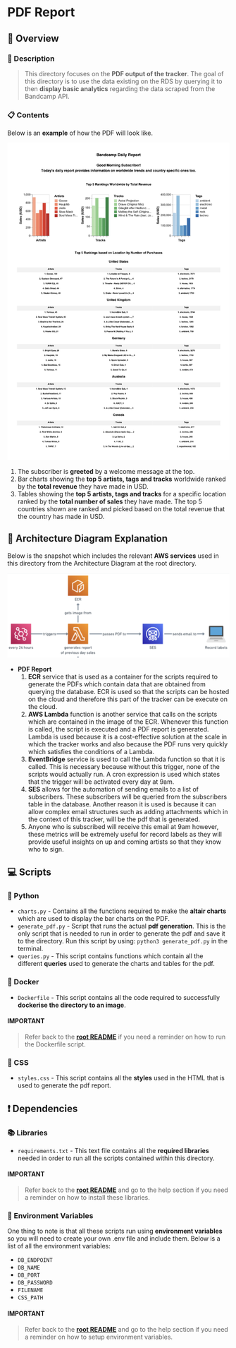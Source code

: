 # PDF Report



## 🔎 Overview

### 📝 Description
> This directory focuses on the **PDF output of the tracker**. The goal of this directory is to use the data existing on the RDS by querying it to then **display basic analytics** regarding the data scraped from the Bandcamp API.

### 📋 Contents
Below is an **example** of how the PDF will look like.

<img src="./pdf_example.png" alt="ERD" width="800"/>

1. The subscriber is **greeted** by a welcome message at the top.
2. Bar charts showing the **top 5 artists, tags and tracks** worldwide ranked by the **total revenue** they have made in USD.
3. Tables showing the **top 5 artists, tags and tracks** for a specific location ranked by the **total number of sales** they have made. The top 5 countries shown are ranked and picked based on the total revenue that the country has made in USD.


## 📐 Architecture Diagram Explanation
Below is the snapshot which includes the relevant **AWS services** used in this directory from the Architecture Diagram at the root directory.

<img src="./ad.png" alt="ERD" width="800"/>

- **PDF Report**
  1. **ECR** service that is used as a container for the scripts required to generate the PDFs which contain data that are obtained from querying the database. ECR is used so that the scripts can be hosted on the cloud and therefore this part of the tracker can be execute on the cloud.
  2. **AWS Lambda** function is another service that calls on the scripts which are contained in the image of the ECR. Whenever this function is called, the script is executed and a PDF report is generated. Lambda is used because it is a cost-effective solution at the scale in which the tracker works and also because the PDF runs very quickly which satisfies the conditions of a Lambda. 
  3. **EventBridge** service is used to call the Lambda function so that it is called. This is necessary because without this trigger, none of the scripts would actually run. A cron expression is used which states that the trigger will be activated every day at 9am. 
  4. **SES** allows for the automation of sending emails to a list of subscribers. These subscribers will be queried from the subscribers table in the database. Another reason it is used is because it can allow complex email structures such as adding attachments which in the context of this tracker, will be the pdf that is generated. 
  5. Anyone who is subscribed will receive this email at 9am however, these metrics will be extremely useful for record labels as they will provide useful insights on up and coming artists so that they know who to sign.


## 💻 Scripts

### 🐍 Python
- `charts.py` - Contains all the functions required to make the **altair charts** which are used to display the bar charts on the PDF.
- `generate_pdf.py` - Script that runs the actual **pdf generation**. This is the only script that is needed to run in order to generate the pdf and save it to the directory. Run this script by using: `python3 generate_pdf.py` in the terminal.
- `queries.py` - This script contains functions which contain all the different **queries** used to generate the charts and tables for the pdf.

### 🐳 Docker
- `Dockerfile` - This script contains all the code required to successfully **dockerise the directory to an image**.

#### **IMPORTANT**
 >Refer back to the [**root README**](../README.md) if you need a reminder on how to run the Dockerfile script. 

### 🎨 CSS
- `styles.css` - This script contains all the **styles** used in the HTML that is used to generate the pdf report.


## ❗️ Dependencies

### 📚 Libraries
- `requirements.txt` - This text file contains all the **required libraries** needed in order to run all the scripts contained within this directory.

#### **IMPORTANT**
 >Refer back to the [**root README**](../README.md) and go to the help section if you need a reminder on how to install these libraries.

### 🧪 Environment Variables
One thing to note is that all these scripts run using **environment variables** so you will need to create your own .env file and include them. Below is a list of all the environment variables:

- `DB_ENDPOINT`
- `DB_NAME`
- `DB_PORT`
- `DB_PASSWORD`
- `FILENAME`
- `CSS_PATH`

#### **IMPORTANT**
 >Refer back to the [**root README**](../README.md) and go to the help section if you need a reminder on how to setup environment variables.